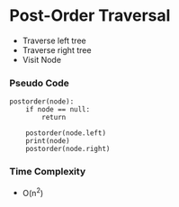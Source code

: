 # Post-Order Traversal

- Traverse left tree
- Traverse right tree
- Visit Node

### Pseudo Code

```pseudo
postorder(node):
    if node == null:
        return
    
    postorder(node.left)
    print(node)
    postorder(node.right)
```

### Time Complexity
- O(n<sup>2</sup>)